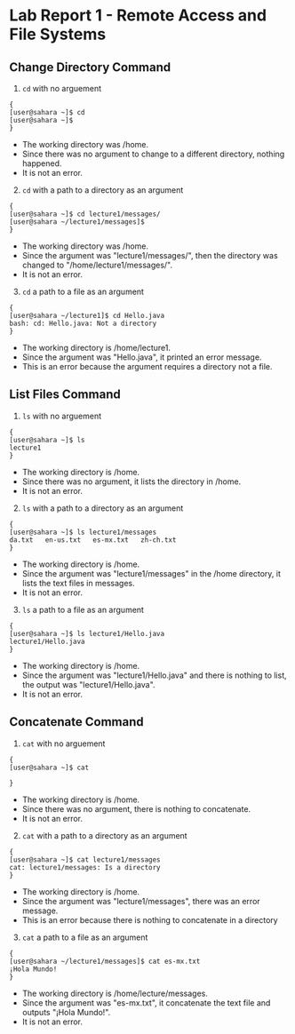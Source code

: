 # Lab Report 1 - Remote Access and File Systems

## Change Directory Command

   1. `cd` with no arguement

   ```
   {
   [user@sahara ~]$ cd
   [user@sahara ~]$
   }   
   ```

   - The working directory was /home.
   - Since there was no argument to change to a different directory, nothing happened.
   - It is not an error.
   
   2. `cd` with a path to a directory as an argument

   ```
   {
   [user@sahara ~]$ cd lecture1/messages/
   [user@sahara ~/lecture1/messages]$
   }
   ```

   - The working directory was /home.
   - Since the argument was "lecture1/messages/", then the directory was changed to "/home/lecture1/messages/".
   - It is not an error.

   3. `cd` a path to a file as an argument
  
   ```
   {
   [user@sahara ~/lecture1]$ cd Hello.java
   bash: cd: Hello.java: Not a directory
   }
   ```

   - The working directory is /home/lecture1.
   - Since the argument was "Hello.java", it printed an error message.
   - This is an error because the argument requires a directory not a file.
      
## List Files Command
   
   1) `ls` with no arguement
   
   ```
   {
   [user@sahara ~]$ ls
   lecture1
   }   
   ```
   
   - The working directory is /home.
   - Since there was no argument, it lists the directory in /home.
   - It is not an error.
    
   2) `ls` with a path to a directory as an argument
   
   ```
   {
   [user@sahara ~]$ ls lecture1/messages
   da.txt   en-us.txt   es-mx.txt   zh-ch.txt
   }
   ```
  
   - The working directory is /home.
   - Since the argument was "lecture1/messages" in the /home directory, it lists the text files in messages.
   - It is not an error.
    
   3) `ls` a path to a file as an argument
   
   ```
   {
   [user@sahara ~]$ ls lecture1/Hello.java
   lecture1/Hello.java
   }   
   ```
   
   - The working directory is /home.
   - Since the argument was "lecture1/Hello.java" and there is nothing to list, the output was "lecture1/Hello.java".
   - It is not an error.
   
   
## Concatenate Command
   
   1) `cat` with no arguement
   
   ```
   {
   [user@sahara ~]$ cat

   }
   ```

   - The working directory is /home.
   - Since there was no argument, there is nothing to concatenate.
   - It is not an error.
    
   2) `cat` with a path to a directory as an argument
   
   ```
   {
   [user@sahara ~]$ cat lecture1/messages
   cat: lecture1/messages: Is a directory
   }
   ```

   - The working directory is /home.
   - Since the argument was "lecture1/messages", there was an error message.
   - This is an error because there is nothing to concatenate in a directory
    
   3) `cat` a path to a file as an argument
  
   ```
   {
   [user@sahara ~/lecture1/messages]$ cat es-mx.txt
   ¡Hola Mundo!
   }
   ```

   - The working directory is /home/lecture/messages.
   - Since the argument was "es-mx.txt", it concatenate the text file and outputs "¡Hola Mundo!".
   - It is not an error.

   
